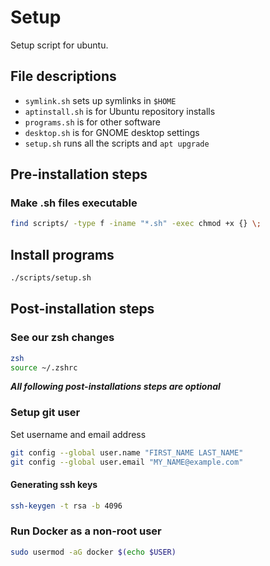 # Setup

Setup script for ubuntu.

## File descriptions

* `symlink.sh` sets up symlinks in `$HOME`
* `aptinstall.sh` is for Ubuntu repository installs
* `programs.sh` is for other software
* `desktop.sh` is for GNOME desktop settings
* `setup.sh` runs all the scripts and `apt upgrade`

## Pre-installation steps

### Make .sh files executable

```bash
find scripts/ -type f -iname "*.sh" -exec chmod +x {} \;
```

## Install programs

```bash
./scripts/setup.sh
```

## Post-installation steps

### See our zsh changes

```bash
zsh
source ~/.zshrc
```

***All following post-installations steps are optional***

### Setup git user

Set username and email address

```bash
git config --global user.name "FIRST_NAME LAST_NAME"
git config --global user.email "MY_NAME@example.com"
```

#### Generating ssh keys

```bash
ssh-keygen -t rsa -b 4096
```

### Run Docker as a non-root user

```bash
sudo usermod -aG docker $(echo $USER)
```

